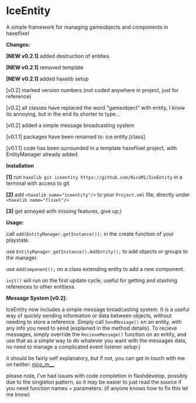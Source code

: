 IceEntity
=========

A simple framework for managing gameobjects and components in haxeflixel

**Changes:**

  **[NEW v0.2.1]**
  added destruction of entities
  
  **[NEW v0.2.1]**
  removed template
  
  **[NEW v0.2.1]**
  added haxelib setup
  
  [v0.2]
  marked version numbers (not coded anywhere in project, just for reference)
  
  [v0.2]
  all classes have replaced the word "gameobject" with entity, I know its annoying, but in the end its shorter to type...
  
  [v0.2]
  added a simple message broadcasting system

  [v0.1.1]
  packages have been renamed to: ice.entity.[class].
  
  [v0.1.1]
  code has been surrounded in a template haxeflixel project, with EntityManager already added.
  
**Installation**

  **[1]** run ```haxelib git iceentity https://github.com/NicoM1/IceEntity``` in a terminal with access to git
  
  **[2]** add ```<haxelib name="iceentity"/>``` to your ```Project.xml``` file, directly under ```<haxelib name="flixel"/>```
  
  **[3]** get annoyed with missing features, give up;)

**Usage:**

  call ```add(EntityManager.getInstance());``` in the create function of your playstate.
  
  use ```EntityManager.getInstance().AddEntity();``` to add objects or groups to the manager.
  
  use ```AddComponent();``` on a class extending entity to add a new component.
  
  ```init()``` will run on the first update cycle, useful for getting and stashing references to other entitiess.
  
**Message System [v0.2]:**

  IceEntity now includes a simple message broadcasting system. It is a useful way of quickly sending information or data between objects, without needing to store a reference. Simply call ```SendMessage()``` on an entity, with any info you need to send (explained in the method details). To recieve messages, simply override the ```RecieveMessage()``` function on an entity, and use that as a simple way to do whatever you want with the messages data, no need to manage a complicated event listener setup:)
  
  it should be fairly self explanatory, but if not, you can get in touch with me on twitter: [nico_m__](https://twitter.com/nico_m__).
  
  please note, I've had issues with code completion in flashdevelop, possibly due to the singleton pattern, so it may be easier to just read the source if you need function names + parameters. (if anyone knows how to fix this let me know)